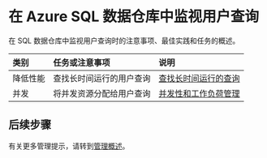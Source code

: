 <properties
   pageTitle="在 Azure SQL 数据仓库中监视用户查询 | Azure"
   description="在 Azure SQL 数据仓库中监视用户查询时的注意事项、最佳实践和任务的概述"
   services="sql-data-warehouse"
   documentationCenter="NA"
   authors="jrowlandjones"
   manager="barbkess"
   editor=""/>

<tags
   ms.service="sql-data-warehouse"
   ms.date="08/08/2016"
   wacn.date="09/05/2016"/>

# 在 Azure SQL 数据仓库中监视用户查询

在 SQL 数据仓库中监视用户查询时的注意事项、最佳实践和任务的概述。



| 类别 | 任务或注意事项 | 说明 |
| :-----------------------| :---------------------------------------------- | :----------- |
| 降低性能 | 查找长时间运行的用户查询 | [查找长时间运行的查询][] |
| 并发 | 将并发资源分配给用户查询 | [并发性和工作负荷管理][] |






## 后续步骤

有关更多管理提示，请转到[管理概述][]。

<!--Image references-->

<!--Article references-->
[查找长时间运行的查询]: /documentation/articles/sql-data-warehouse-manage-find-long-running-queries/
[并发性和工作负荷管理]: /documentation/articles/sql-data-warehouse-develop-concurrency/
[管理概述]: /documentation/articles/sql-data-warehouse-overview-manage/

<!--MSDN references-->


<!--Other Web references-->

<!---HONumber=Mooncake_0829_2016-->